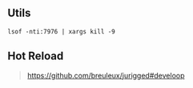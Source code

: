 ## Utils

```
lsof -nti:7976 | xargs kill -9
```

## Hot Reload

> https://github.com/breuleux/jurigged#develoop
